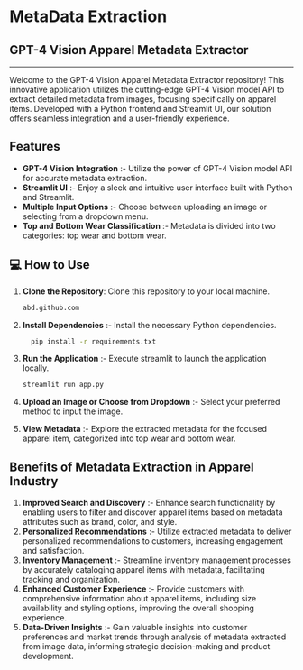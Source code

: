 # MetaData Extraction
## GPT-4 Vision Apparel Metadata Extractor
----------------------------------------------
Welcome to the GPT-4 Vision Apparel Metadata Extractor repository! This innovative application utilizes the cutting-edge GPT-4 Vision model API to extract detailed metadata from images, focusing specifically on apparel items. Developed with a Python frontend and Streamlit UI, our solution offers seamless integration and a user-friendly experience.

## Features
- **GPT-4 Vision Integration** :- Utilize the power of GPT-4 Vision model API for accurate metadata extraction.
- **Streamlit UI** :- Enjoy a sleek and intuitive user interface built with Python and Streamlit.
- **Multiple Input Options** :- Choose between uploading an image or selecting from a dropdown menu.
- **Top and Bottom Wear Classification** :- Metadata is divided into two categories: top wear and bottom wear.


## 💻  How to Use 
1. **Clone the Repository**:
   Clone this repository to your local machine.
   ```cmd
   abd.github.com
   ```
   
3. **Install Dependencies** :- 
  Install the necessary Python dependencies.
   ```cmd
     pip install -r requirements.txt
   ```
  
5. **Run the Application** :-
   Execute streamlit to launch the application locally.
   ```cmd
   streamlit run app.py
   ```
   
7. **Upload an Image or Choose from Dropdown** :-
   Select your preferred method to input the image.
   
9. **View Metadata** :-
   Explore the extracted metadata for the focused apparel item, categorized into top wear and bottom wear.

## Benefits of Metadata Extraction in Apparel Industry

1. **Improved Search and Discovery** :- Enhance search functionality by enabling users to filter and discover apparel items based on metadata attributes such as brand, color, and style.
2. **Personalized Recommendations** :- Utilize extracted metadata to deliver personalized recommendations to customers, increasing engagement and satisfaction.
3. **Inventory Management** :- Streamline inventory management processes by accurately cataloging apparel items with metadata, facilitating tracking and organization.
4. **Enhanced Customer Experience** :- Provide customers with comprehensive information about apparel items, including size availability and styling options, improving the overall shopping experience.
5. **Data-Driven Insights** :- Gain valuable insights into customer preferences and market trends through analysis of metadata extracted from image data, informing strategic decision-making and product development.
